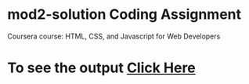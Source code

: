 # mod2-solution Coding Assignment

Coursera course: HTML, CSS, and Javascript for Web Developers

# To see the output [Click Here](https://zemchuks.github.io/mod2-solution/)
